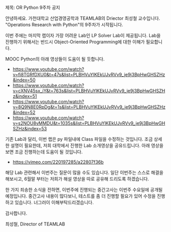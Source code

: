 제목: OR Python 9주차 공지

안녕하세요. 가천대학교 산업경영공학과 TEAMLAB의 Driector 최성철 교수입니다.
"Operations Research with Python"의 9주차가 시작됩니다.

이번 주에는 마지막 랩이자 가장 어려운 Lab인 LP Solver Lab이 제공됩니다.
Lab을 진행하기 위해서는 반드시 Object-Oriented Programming에 대한 이해가 필요합니다.

MOOC Python의 아래 영상들이 도움이 될 듯합니다.
- https://www.youtube.com/watch?v=fi8TGRfDXU0&t=47s&list=PLBHVuYlKEkUJvRVv9_je9j3BpHwGHSZHz&index=50
- https://www.youtube.com/watch?v=cXNV45sx_iY&t=763s&list=PLBHVuYlKEkUJvRVv9_je9j3BpHwGHSZHz&index=51
- https://www.youtube.com/watch?v=8Q9N8E0RpDg&t=1s&list=PLBHVuYlKEkUJvRVv9_je9j3BpHwGHSZHz&index=52
- https://www.youtube.com/watch?v=s2NOU8vMMDU&t=1035s&list=PLBHVuYlKEkUJvRVv9_je9j3BpHwGHSZHz&index=53

기존 Lab과 달리, 이번 랩은 py 파일내에 Class 파일을 수정하는 것입니다.
조금 상세한 설명이 필요한데, 저희 대학에서 진행한 Lab 소개영상을 공유드립니다.
아래 영상을 보면 조금 진행하는데 도움이 될 것입니다.
- https://vimeo.com/220197285/a22807f36b

해당 Lab 관련해서 이번주는 질문이 많을 수도 있습니다.
일단 이번주는 스스로 해결을 해보시고, 6월말 부터는 저희가 해설 영상을 따로 공유해 드리도록 하겠습니다.

한 가지 죄송한 소식을 전하면, 이번주에 진행되는 중간고사는 이번주 수요일에 공개될 예정입니다.
중간고사 내용이 많다보니, 테스트를 좀 더 진행할 필요가 있어 수정을 진행하고 있습니다.
너그러이 이해부탁드리겠습니다.

감사합니다.

최성철, Director of TEAMLAB